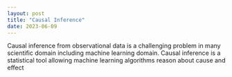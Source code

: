 ```yaml
---
layout: post
title: "Causal Inference"
date: 2023-06-09
---
```

Causal inference from observational data is a challenging problem in many scientific domain including machine learning domain. Causal inference is a statistical tool allowing machine learning algorithms reason about cause and effect 
